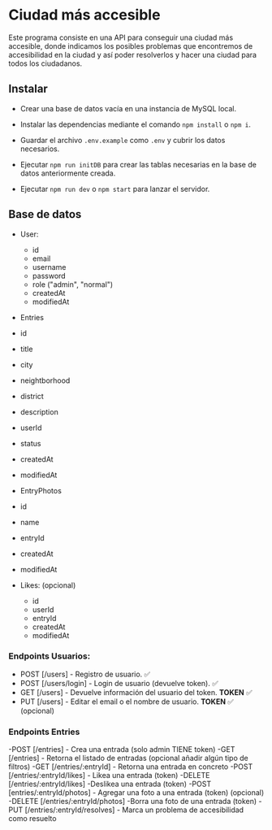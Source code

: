 # Ciudad más accesible

Este programa consiste en una API para conseguir una ciudad más accesible, donde indicamos los posibles problemas que encontremos de accesibilidad en la ciudad y así poder resolverlos y hacer una ciudad para todos los ciudadanos.

## Instalar

- Crear una base de datos vacía en una instancia de MySQL local.

- Instalar las dependencias mediante el comando `npm install` o `npm i`.

- Guardar el archivo `.env.example` como `.env` y cubrir los datos necesarios.

- Ejecutar `npm run initDB` para crear las tablas necesarias en la base de datos anteriormente creada.

- Ejecutar `npm run dev` o `npm start` para lanzar el servidor.

## Base de datos

- User:

  - id
  - email
  - username
  - password
  - role ("admin", "normal")
  - createdAt
  - modifiedAt

- Entries

- id
- title
- city
- neightborhood
- district
- description
- userId
- status
- createdAt
- modifiedAt

- EntryPhotos

- id
- name
- entryId
- createdAt
- modifiedAt

- Likes: (opcional)

  - id
  - userId
  - entryId
  - createdAt
  - modifiedAt

### Endpoints Usuarios:

- POST [/users] - Registro de usuario. ✅
- POST [/users/login] - Login de usuario (devuelve token). ✅
- GET [/users] - Devuelve información del usuario del token. **TOKEN** ✅
- PUT [/users] - Editar el email o el nombre de usuario. **TOKEN** ✅ (opcional)

### Endpoints Entries

-POST [/entries] - Crea una entrada (solo admin TIENE token)
-GET [/entries] - Retorna el listado de entradas (opcional añadir algún tipo de filtros)
-GET [/entries/:entryId] - Retorna una entrada en concreto
-POST [/entries/:entryId/likes] - Likea una entrada (token)
-DELETE [/entries/:entryId/likes] -Deslikea una entrada (token)
-POST [entries/:entryId/photos] - Agregar una foto a una entrada (token) (opcional)
-DELETE [/entries/:entryId/photos] -Borra una foto de una entrada (token)
-PUT [/entries/:entryId/resolves] - Marca un problema de accesibilidad como resuelto
